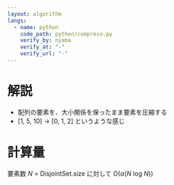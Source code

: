 ```yaml
---
layout: algorithm
langs:
  - name: python
    code_path: python/compress.py
    verify_by: nyama
    verify_at: "-"
    verify_url: "-"
---
```


# 解説

- 配列の要素を、大小関係を保ったまま要素を圧縮する
- [1, 5, 10] -> [0, 1, 2] というような感じ

# 計算量

要素数 _N_ = DisjointSet.size に対して O(_α_(_N_ log _N_))
